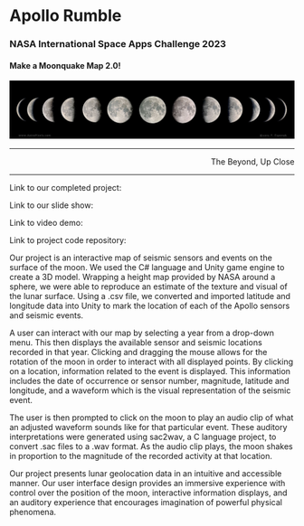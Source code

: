 # Apollo Rumble
### NASA International Space Apps Challenge 2023
#### Make a Moonquake Map 2.0!

![image info](moonPhases.jpg)

---
<p align="right">The Beyond, Up Close</p>

---

Link to our completed project:

Link to our slide show:

Link to video demo:

Link to project code repository:

Our project is an interactive map of seismic sensors and events on the surface of the moon. We used the C# language and Unity game engine to create a 3D model. 
Wrapping a height map provided by NASA around a sphere, we were able to reproduce an estimate of the texture and visual of the lunar surface. 
Using a .csv file, we converted and imported latitude and longitude data into Unity to mark the location of each of the Apollo sensors and seismic events. 

A user can interact with our map by selecting a year from a drop-down menu. This then displays the available sensor and seismic locations recorded in that year. 
Clicking and dragging the mouse allows for the rotation of the moon in order to interact with all displayed points. By clicking on a location, information related 
to the event is displayed. This information includes the date of occurrence or sensor number, magnitude, latitude and longitude, and a waveform which is the visual 
representation of the seismic event.

The user is then prompted to click on the moon to play an audio clip of what an adjusted waveform sounds like for that particular event. These auditory interpretations were generated using sac2wav, a C language project, to convert .sac files to a .wav format. As the audio clip plays, the moon shakes in proportion to the magnitude of the recorded activity at that location.

Our project presents lunar geolocation data in an intuitive and accessible manner. Our user interface design provides an immersive experience with control over the position of the moon, interactive information displays, and an auditory experience that encourages imagination of powerful physical phenomena.
